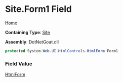 # Site\.Form1 Field

[Home](../../../../../../../README.md)

**Containing Type**: [Site](../README.md)

**Assembly**: DotNetGoat\.dll

```csharp
protected System.Web.UI.HtmlControls.HtmlForm Form1
```

### Field Value

[HtmlForm](https://docs.microsoft.com/en-us/dotnet/api/system.web.ui.htmlcontrols.htmlform)

